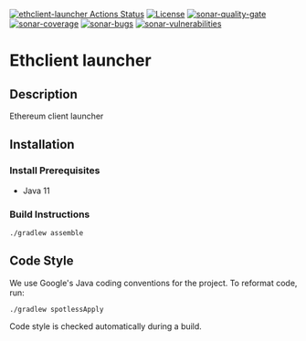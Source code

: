 [![ethclient-launcher Actions Status](https://github.com/ConsenSys/ethclient-launcher/workflows/ethclient-launcher-ci/badge.svg)](https://github.com/ConsenSys/ethclient-launcher/actions)
[![License](https://img.shields.io/badge/License-Apache%202.0-blue.svg)](https://github.com/ConsenSys/ethclient-launcher/blob/master/LICENSE)
[![sonar-quality-gate][sonar-quality-gate]][sonar-url] [![sonar-coverage][sonar-coverage]][sonar-url] [![sonar-bugs][sonar-bugs]][sonar-url] [![sonar-vulnerabilities][sonar-vulnerabilities]][sonar-url]
# Ethclient launcher

## Description

Ethereum client launcher

## Installation

### Install Prerequisites

* Java 11

### Build Instructions

```shell script
./gradlew assemble
```

## Code Style

We use Google's Java coding conventions for the project. To reformat code, run: 

```shell script 
./gradlew spotlessApply
```

Code style is checked automatically during a build.

[sonar-url]: https://sonarcloud.io/dashboard?id=ConsenSys_ethclient-launcher
[sonar-quality-gate]: https://sonarcloud.io/api/project_badges/measure?project=ConsenSys_ethclient-launcher&metric=alert_status
[sonar-coverage]: https://sonarcloud.io/api/project_badges/measure?project=ConsenSys_ethclient-launcher&metric=coverage
[sonar-bugs]: https://sonarcloud.io/api/project_badges/measure?project=ConsenSys_ethclient-launcher&metric=bugs
[sonar-vulnerabilities]: https://sonarcloud.io/api/project_badges/measure?project=ConsenSys_ethclient-launcher&metric=vulnerabilities